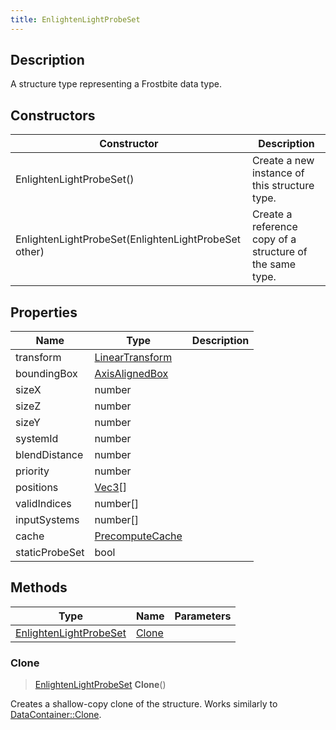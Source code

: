 ```yaml
---
title: EnlightenLightProbeSet
---
```

## Description

A structure type representing a Frostbite data type.

## Constructors

| Constructor                                          | Description                                              |
| ---------------------------------------------------- | -------------------------------------------------------- |
| EnlightenLightProbeSet()                             | Create a new instance of this structure type.            |
| EnlightenLightProbeSet(EnlightenLightProbeSet other) | Create a reference copy of a structure of the same type. |

## Properties

| Name           | Type                                                    | Description |
| -------------- | ------------------------------------------------------- | ----------- |
| transform      | [LinearTransform](/vext/ref/shared/class/lineartransform) |             |
| boundingBox    | [AxisAlignedBox](/vext/ref/shared/class/axisalignedbox)   |             |
| sizeX          | number                                                  |             |
| sizeZ          | number                                                  |             |
| sizeY          | number                                                  |             |
| systemId       | number                                                  |             |
| blendDistance  | number                                                  |             |
| priority       | number                                                  |             |
| positions      | [Vec3](/vext/ref/shared/class/vec3)\[\]                   |             |
| validIndices   | number\[\]                                              |             |
| inputSystems   | number\[\]                                              |             |
| cache          | [PrecomputeCache](PrecomputeCache)                      |             |
| staticProbeSet | bool                                                    |             |

## Methods

| Type                                             | Name            | Parameters |
| ------------------------------------------------ | --------------- | ---------- |
| [EnlightenLightProbeSet](EnlightenLightProbeSet) | [Clone](#clone) |            |

### Clone

> [EnlightenLightProbeSet](EnlightenLightProbeSet) **Clone**()

Creates a shallow-copy clone of the structure. Works similarly to [DataContainer::Clone](/vext/ref/shared/class/datacontainer#clone).
